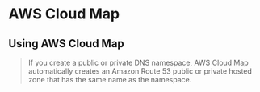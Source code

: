 # AWS Cloud Map
## Using AWS Cloud Map
> If you create a public or private DNS namespace, AWS Cloud Map automatically creates an Amazon Route 53 public or private hosted zone that has the same name as the namespace.

